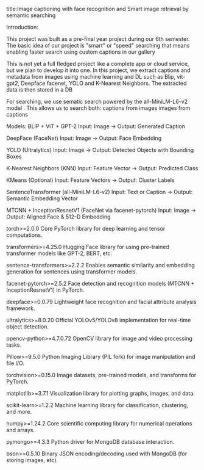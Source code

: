 title:Image captioning with face recognition and Smart image retrieval by semantic searching

Introduction:

This project was built as a pre-final year project during our 6th semester. The basic idea of our project is "smart" or "speed" searching that means enabling faster search using custom captions in our gallery

This is not yet a full fledged project like a complete app or cloud service, but we plan to develop it into one. In this project, we extract captions and metadata from images using machine learning and DL such as Blip, vit-gpt2, Deepface facenet, YOLO and K-Nearest Neighbors. The extracted data is then stored in a DB

For searching, we use sematic search powered by the all-MiniLM-L6-v2 model . This allows us to search both:
captions from images
images from captions
   
Models:
BLIP + ViT + GPT-2
Input: Image → Output: Generated Caption

DeepFace (FaceNet)
Input: Image → Output: Face Embedding

YOLO (Ultralytics)
Input: Image → Output: Detected Objects with Bounding Boxes

K-Nearest Neighbors (KNN)
Input: Feature Vector → Output: Predicted Class

KMeans (Optional)
Input: Feature Vectors → Output: Cluster Labels

SentenceTransformer (all-MiniLM-L6-v2)
Input: Text or Caption → Output: Semantic Embedding Vector

MTCNN + InceptionResnetV1 (FaceNet via facenet-pytorch)
Input: Image → Output: Aligned Face & 512-D Embedding


torch>=2.0.0
Core PyTorch library for deep learning and tensor computations.

transformers>=4.25.0
Hugging Face library for using pre-trained transformer models like GPT-2, BERT, etc.

sentence-transformers>=2.2.2
Enables semantic similarity and embedding generation for sentences using transformer models.

facenet-pytorch>=2.5.2
Face detection and recognition models (MTCNN + InceptionResnetV1) in PyTorch.

deepface>=0.0.79
Lightweight face recognition and facial attribute analysis framework.

ultralytics>=8.0.20
Official YOLOv5/YOLOv8 implementation for real-time object detection.

opencv-python>=4.7.0.72
OpenCV library for image and video processing tasks.

Pillow>=9.5.0
Python Imaging Library (PIL fork) for image manipulation and file I/O.

torchvision>=0.15.0
Image datasets, pre-trained models, and transforms for PyTorch.

matplotlib>=3.7.1
Visualization library for plotting graphs, images, and data.

scikit-learn>=1.2.2
Machine learning library for classification, clustering, and more.

numpy>=1.24.2
Core scientific computing library for numerical operations and arrays.

pymongo>=4.3.3
Python driver for MongoDB database interaction.

bson>=0.5.10
Binary JSON encoding/decoding used with MongoDB (for storing images, etc).




